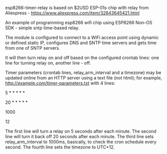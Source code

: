 esp8266-timer-relay is based on $2USD ESP-01s chip with relay from Aliexpress - https://www.aliexpress.com/item/32843645421.html

An example of programming esp8266 wifi chip using ESP8266 Non-OS SDK - simple sntp time-based relay.

The module is configured to connect to a WiFi access point using dynamic or defined static IP, configures DNS and SNTP time servers
and gets time from one of SNTP servers.

It will then turn relay on and off based on the configured crontab lines: one line for turning relay on, another line - off.

Timer parameters (crontab lines, relay_arm_interval and a timezone) may be updated online from an HTTP server using a text file (not html); for example, http://example.com/timer-parameters.txt with 4 lines:

5 * * * * *

20 * * * * *

1000

12

The first line will turn a relay on 5 seconds after each minute. The second line will turn it back off 20 seconds after each minute. The third line sets relay_arm_interval to 1000ms, basically, to check the cron schedule every second. The fourth line sets the timezone to UTC+12.
